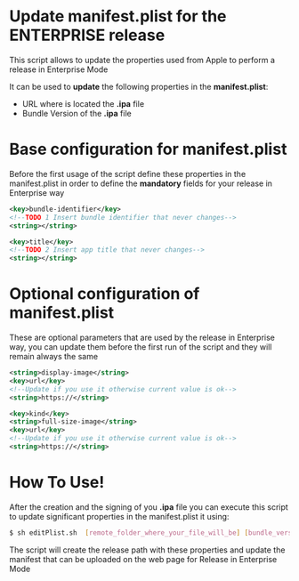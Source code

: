 # Update manifest.plist for the ENTERPRISE release

This script allows to update the properties used from Apple to perform a release in Enterprise Mode

It can be used to **update** the following properties in the **manifest.plist**:

- URL where is located the **.ipa** file
- Bundle Version of the **.ipa** file

# Base configuration for manifest.plist 

Before the first usage of the script define these properties in the manifest.plist in order to define the **mandatory** fields for your release in Enterprise way

```xml
<key>bundle-identifier</key> 
<!--TODO 1 Insert bundle identifier that never changes-->
<string></string>
```

```xml
<key>title</key>
<!--TODO 2 Insert app title that never changes-->
<string></string>
```

# Optional configuration of manifest.plist
These are optional parameters that are used by the release in Enterprise way, you can update them before the first run of the script and they will remain always the same

```xml
<string>display-image</string>
<key>url</key>
<!--Update if you use it otherwise current value is ok-->
<string>https://</string>
```

```xml
<key>kind</key>
<string>full-size-image</string>
<key>url</key>
<!--Update if you use it otherwise current value is ok-->
<string>https://</string>
```


# How To Use!
After the creation and the signing of you **.ipa** file you can execute this script to update significant properties in the manifest.plist it using:

```sh
$ sh editPlist.sh  [remote_folder_where_your_file_will_be] [bundle_version] [file_name.ipa]
```

The script will create the release path with these properties and update the manifest that can be uploaded on the web page for Release in Enterprise Mode